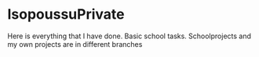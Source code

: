 # IsopoussuPrivate
Here is everything that I have done. Basic school tasks.
Schoolprojects and my own projects are in different branches
